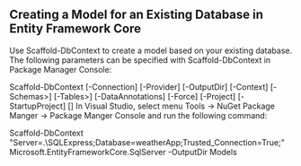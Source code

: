 
## Creating a Model for an Existing Database in Entity Framework Core
Use Scaffold-DbContext to create a model based on your existing database. The following parameters can be specified with Scaffold-DbContext in Package Manager Console:

Scaffold-DbContext [-Connection] [-Provider] [-OutputDir] [-Context] [-Schemas>] [-Tables>] 
                    [-DataAnnotations] [-Force] [-Project] [-StartupProject] [<CommonParameters>]
In Visual Studio, select menu Tools -> NuGet Package Manger -> Package Manger Console and run the following command:

Scaffold-DbContext "Server=.\SQLExpress;Database=weatherApp;Trusted_Connection=True;" Microsoft.EntityFrameworkCore.SqlServer -OutputDir Models